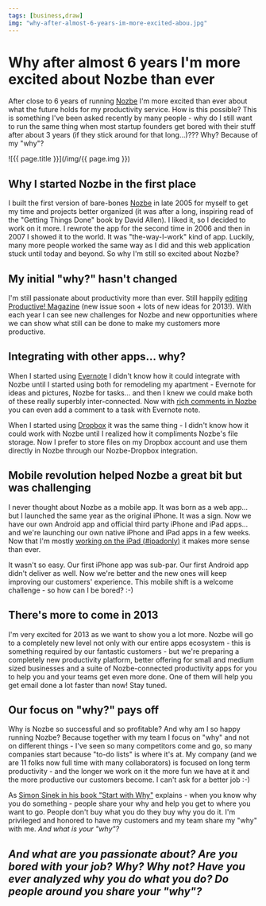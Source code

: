 ```yaml
---
tags: [business,draw]
img: "why-after-almost-6-years-im-more-excited-abou.jpg"
---
```


# Why after almost 6 years I'm more excited about Nozbe than ever


After close to 6 years of running [Nozbe][n] I'm more excited than ever about what the future holds for my productivity service. How is this possible? This is something I've been asked recently by many people - why do I still want to run the same thing when most startup founders get bored with their stuff after about 3 years (if they stick around for that long...)??? Why? Because of my "why"?

<!--More-->

![{{ page.title }}](/img/{{ page.img }})

## Why I started Nozbe in the first place

I built the first version of bare-bones [Nozbe][n] in late 2005 for myself to get my time and projects better organized (it was after a long, inspiring read of the "Getting Things Done" book by David Allen). I liked it, so I decided to work on it more. I rewrote the app for the second time in 2006 and then in 2007 I showed it to the world. It was "the-way-I-work" kind of app. Luckily, many more people worked the same way as I did and this web application stuck until today and beyond. So why I'm still so excited about Nozbe?

## My initial "why?" hasn't changed

I'm still passionate about productivity more than ever. Still happily [editing Productive! Magazine](http://www.productivemagazine.com/) (new issue soon + lots of new ideas for 2013!). With each year I can see new challenges for Nozbe and new opportunities where we can show what still can be done to make my customers more productive.

## Integrating with other apps... why?

When I started using [Evernote](http://www.evernote.com) I didn't know how it could integrate with Nozbe until I started using both for remodeling my apartment - Evernote for ideas and pictures, Nozbe for tasks... and then I knew we could make both of these really superbly inter-connected. Now with [rich comments in Nozbe](http://www.nozbe.com/blog/rich_comments_windows_mac/) you can even add a comment to a task with Evernote note.

When I started using [Dropbox](http://db.tt/kD7Liux/) it was the same thing - I didn't know how it could work with Nozbe until I realized how it compliments Nozbe's file storage. Now I prefer to store files on my Dropbox account and use them directly in Nozbe through our Nozbe-Dropbox integration.

## Mobile revolution helped Nozbe a great bit but was challenging

I never thought about Nozbe as a mobile app. It was born as a web app... but I launched the same year as the original iPhone. It was a sign. Now we have our own Android app and official third party iPhone and iPad apps... and we're launching our own native iPhone and iPad apps in a few weeks. Now that I'm mostly [working on the iPad (#ipadonly)](/ipadonly) it makes more sense than ever.

It wasn't so easy. Our first iPhone app was sub-par. Our first Android app didn't deliver as well. Now we're better and the new ones will keep improving our customers' experience. This mobile shift is a welcome challenge - so how can I be bored? :-)

## There's more to come in 2013

I'm very excited for 2013 as we want to show you a lot more. Nozbe will go to a completely new level not only with our entire apps ecosystem - this is something required by our fantastic customers - but we're preparing a completely new productivity platform, better offering for small and medium sized businesses and a suite of Nozbe-connected productivity apps for you to help you and your teams get even more done. One of them will help you get email done a lot faster than now! Stay tuned.

## Our focus on "why?" pays off

Why is Nozbe so successful and so profitable? And why am I so happy running Nozbe? Because together with my team I focus on "why" and not on different things - I've seen so many competitors come and go, so many companies start because "to-do lists" is where it's at. My company (and we are 11 folks now full time with many collaborators) is focused on long term productivity - and the longer we work on it the more fun we have at it and the more productive our customers become. I can't ask for a better job :-)

As [Simon Sinek in his book "Start with Why"](http://michaelnozbe.com/start-with-why-by-simon-sinek-audio-book-of-t) explains - when you know why you do something - people share your why and help you get to where you want to go. People don't buy what you do they buy why you do it. I'm privileged and honored to have my customers and my team share my "why" with me. _And what is your "why"?_

## _And what are you passionate about? Are you bored with your job? Why? Why not? Have you ever analyzed why you do what you do? Do people around you share your "why"?_


[n]: https://michael.gratis/nozbe